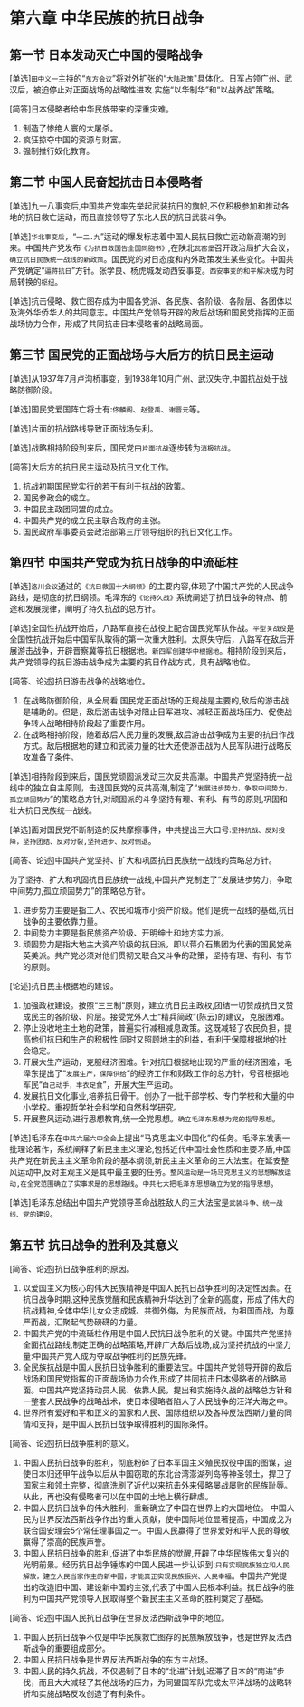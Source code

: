 # 第六章 中华民族的抗日战争

## 第一节 日本发动灭亡中国的侵略战争

[单选]`田中义一`主持的“`东方会议`”将对外扩张的“`大陆政策`"具体化。日军占领广州、武汉后，被迫停止对正面战场的战略性进攻.实施“以华制华”和“以战养战"策略。

[简答]日本侵略者给中华民族带来的深重灾难。

1. 制造了惨绝人寰的大屠杀。
2. 疯狂掠夺中国的资源与财富。
3. 强制推行奴化教育。

## 第二节 中国人民奋起抗击日本侵略者

[单选]九一八事变后,中国共产党率先举起武装抗日的旗帜,不仅积极参加和推动各地的抗日救亡运动，而且直接领导了东北人民的抗日武装斗争。

[单选]`华北事变后`，“`一二.九`”运动的爆发标志着中国人民抗日救亡运动新高潮的到来。中国共产党发布`《为抗日救国告全国同胞书》`,在陕北`瓦窑堡`召开政治局扩大会议，`确立抗日民族统一战线的新政策`。国民党的对日态度和内外政策发生某些变化。中国共产党确定“`逼蒋抗日`”方针。张学良、杨虎城发动西安事变。`西安事变的和平解决`成为时局转换的`枢纽`。

[单选]抗击侵略、救亡图存成为中国各党派、各民族、各阶级、各阶层、各团体以及海外华侨华人的共同意志。中国共产党领导开辟的敌后战场和国民党指挥的正面战场协力合作，形成了共同抗击日本侵略者的战略局面。

## 第三节 国民党的正面战场与大后方的抗日民主运动

[单选]从1937年7月卢沟桥事变，到1938年10月广州、武汉失守,中国抗战处于战略防御阶段。

[单选]国民党爱国阵亡将士有:`佟麟阁`、`赵登禹`、`谢晋元`等。

[单选]片面的抗战路线导致正面战场失利。

[单选]战略相持阶段到来后，国民党由`片面抗战`逐步转为`消极抗战`。

[简答]大后方的抗日民主运动及抗日文化工作。

1. 抗战初期国民党实行的若干有利于抗战的政策。
2. 国民参政会的成立。
3. 中国民主政团同盟的成立。
4. 中国共产党的成立民主联合政府的主张。
5. 国民政府军事委员会政治部第三厅领导组织的抗日文化工作。

## 第四节 中国共产党成为抗日战争的中流砥柱

[单选]`洛川会议`通过的`《抗日救国十大纲领》`的主要内容,体现了中国共产党的人民战争路线，是彻底的抗日纲领。毛泽东的`《论持久战》`系统阐述了抗日战争的特点、前途和发展规律，阐明了持久抗战的总方针。

[单选]全国性抗战开始后，八路军直接在战役上配合国民党军队作战。`平型关战役`是全国性抗战开始后中国军队取得的第一次重大胜利。太原失守后，八路军在敌后开展游击战争，开辟晋察冀等抗日根据地。`新四军创建华中根据地`。相持阶段到来后，共产党领导的抗日游击战争成为主要的抗日作战方式，具有战略地位。

[简答、论述]抗日游击战争的战略地位。

1. 在战略防御阶段，从全局看,国民党正面战场的正规战是主要的,敌后的游击战是辅助的。但是，敌后游击战争对阻止日军进攻、减轻正面战场压力、促使战争转人战略相持阶段起了重要作用。
2. 在战略相持阶段，随着敌后人民力量的发展,敌后游击战争成为主要的抗日作战方式。敌后根据地的建立和武装力量的壮大还使游击战为人民军队进行战略反攻准备了条件。

[单选]相持阶段到来后，国民党顽固派发动三次反共高潮。中国共产党坚持统一战线中的独立自主原则，击退国民党的反共高潮,制定了“`发展进步势力，争取中间势力，孤立顽固势力`”的策略总方针,对顽固派的斗争坚持有理、有利、有节的原则,巩固和壮大抗日民族统一战线。

[单选]面对国民党不断制造的反共摩擦事件，中共提出三大口号:`坚持抗战、反对投降，坚持团结、反对分裂,坚持进步、反对倒退`。

[简答、论述]中国共产党坚持、扩大和巩固抗日民族统一战线的策略总方针。

为了坚持、扩大和巩固抗日民族统一战线,中国共产党制定了“发展进步势力，争取中间势力,孤立顽固势力”的策略总方针。

1. 进步势力主要是指工人、农民和城市小资产阶级。他们是统一战线的基础,抗日战争的主要依靠力量。
2. 中间势力主要是指民族资产阶级、开明绅土和地方实力派。
3. 顽固势力是指大地主大资产阶级的抗日派，即以蒋介石集团为代表的国民党亲英美派。共产党必须对他们贯彻又联合又斗争的政策，坚持有理、有利、有节的原则。

[论述]抗日民主根据地的建设。

1. 加强政权建设。按照“三三制”原则，建立抗日民主政权,团结一切赞成抗日又赞成民主的各阶级、阶层。接受党外人士“精兵简政”(陈云)的建议，克服困难。
2. 停止没收地主土地的政策，普遍实行减租减息政策。这既减轻了农民负担，提高他们抗日和生产的积极性;同时又照顾地主的利益，有利于保障根据地的社会稳定。
3. 开展大生产运动，克服经济困难。针对抗日根据地出现的严重的经济困难，毛泽东提出了“`发展生产，保障供给`”的经济工作和财政工作的总方针，号召根据地军民“`自己动手，丰衣足食`”，开展大生产运动。
4. 发展抗日文化事业,培养抗日骨干。创办了一批干部学校、专门学校和大量的中小学校。重视哲学社会科学和自然科学研究。
5. 开展整风运动,进行思想教育,统一全党思想。`确立毛泽东思想为党的指导思想`。

[单选]毛泽东在`中共六届六中全会`上提出“马克思主义中国化”的任务。毛泽东发表一批理论著作，系统阐释了新民主主义理论,包括近代中国社会性质和主要矛盾,中国共产党在新民主主义革命阶段的基本纲领,新民主主义革命的三大法宝。在延安整风运动中,反对主观主义是其中最主要的任务。`整风运动是一场马克思主义的思想解放运动,在全党范围确立了实事求是的思想路线`。`中共七大把毛泽东思想确立为党的指导思想`。

[单选]毛泽东总结出中国共产党领导革命战胜敌人的三大法宝是`武装斗争、统一战线、党的建设`。

## 第五节 抗日战争的胜利及其意义

[简答、论述]抗日战争胜利的原因。

1. 以爱国主义为核心的伟大民族精神是中国人民抗日战争胜利的决定性因素。在抗日战争时期,这种民族觉醒和民族精神升华达到了全新的高度，形成了伟大的抗战精神,全体中华儿女众志成城、共御外侮，为民族而战，为祖国而战，为尊严而战，汇聚起气势磅礴的力量。
2. 中国共产党的中流砥柱作用是中国人民抗日战争胜利的关键。中国共产党坚持全面抗战路线,制定正确的战略策略,开辟广大敌后战场,成为坚持抗战的中坚力量:中国共产党人成为夺取战争胜利的民族先锋。
3. 全民族抗战是中国人民抗日战争胜利的重要法宝。中国共产党领导开辟的敌后战场和国民党指挥的正面哉场协力合作,形成了共同抗击日本侵略者的战略局面。中国共产党坚持动员人民、依靠人民，提出和实施持久战的战略总方针和一整套人民战争的战略战术，使日本侵略者陷人了人民战争的汪洋大海之中。
4. 世界所有爱好和平和正义的国家和人民、国际组织以及各种反法西斯力量的同情和支持，是中国人民抗日战争取得胜利的国际条件。

[简答、论述]抗日战争胜利的意义。

1. 中国人民抗日战争的胜利，彻底粉碎了日本军国主义殖民奴役中国的图谋，迫使日本归还甲午战争以后从中国窃取的东北台湾澎湖列岛等神圣领土，捍卫了国家主和领土完整，彻底洗刷了近代以来抗击外来侵略屡战屡败的民族耻辱。从此，再也没有侵略者可以在中国的土地上横行肆虐。
2. 中国人民抗日战争的伟大胜利，重新确立了中国在世界上的大国地位。
中国人民为世界反法西斯战争作出的重大贡献，使中国际地位显著提高，中国成戈为联合国安理会5个常任理事国之一。中国人民赢得了世界爱好和平人民的尊敬,赢得了崇高的民族声誉。
3. 中国人民抗日战争的胜利,促进了中华民族的觉醒,开辟了中华民族伟大复兴的光明前景。经历抗日战争锤炼的中国人民进一步认识到:`只有实现民族独立和人民解放，建立人民当家作主的新中国，才能真正实现民族振兴、人民幸福`。中国共产党提出的改造旧中国、建设新中国的主张,代表了中国人民根本利益。抗日战争的胜利为中国共产党领导人民取得整个新民主主义革命的胜利奠定了基础。

[简答、论述]中国人民抗日战争在世界反法西斯战争中的地位。

1. 中国人民抗日战争不仅是中华民族救亡图存的民族解放战争，也是世界反法西斯战争的重要组成部分。
2. 中国人民抗日战争是世界反法西斯战争的东方主战场。
3. 中国人民的持久抗战，不仅遏制了日本的“北进”计划,迟滞了日本的“南进”步伐，而且大大减轻了其他战场的压力，为同盟国军队完成太平洋战场的战略转折和实施战略反攻创造了有利条件。
